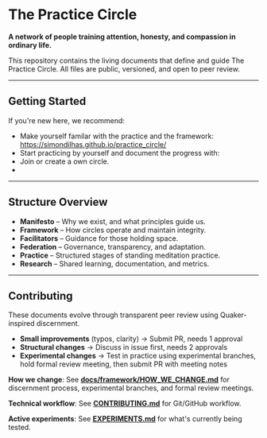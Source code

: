 # The Practice Circle

**A network of people training attention, honesty, and compassion in ordinary life.**

This repository contains the living documents that define and guide The Practice Circle.
All files are public, versioned, and open to peer review.

---

## Getting Started

If you're new here, we recommend:

- Make yourself familar with the practice and the framework: https://simondilhas.github.io/practice_circle/
- Start practicing by yourself and document the progress with: 
- Join or create a own circle.
- 

---

## Structure Overview

- **Manifesto** – Why we exist, and what principles guide us.  
- **Framework** – How circles operate and maintain integrity.   
- **Facilitators** – Guidance for those holding space.  
- **Federation** – Governance, transparency, and adaptation.
- **Practice** – Structured stages of standing meditation practice.
- **Research** – Shared learning, documentation, and metrics.

---

## Contributing

These documents evolve through transparent peer review using Quaker-inspired discernment.

- **Small improvements** (typos, clarity) → Submit PR, needs 1 approval
- **Structural changes** → Discuss in issue first, needs 2 approvals
- **Experimental changes** → Test in practice using experimental branches, hold formal review meeting, then submit PR with meeting notes

**How we change**: See **[docs/framework/HOW_WE_CHANGE.md](docs/framework/HOW_WE_CHANGE.md)** for discernment process, experimental branches, and formal review meetings.

**Technical workflow**: See **[CONTRIBUTING.md](CONTRIBUTING.md)** for Git/GitHub workflow.

**Active experiments**: See **[EXPERIMENTS.md](EXPERIMENTS.md)** for what's currently being tested.  


